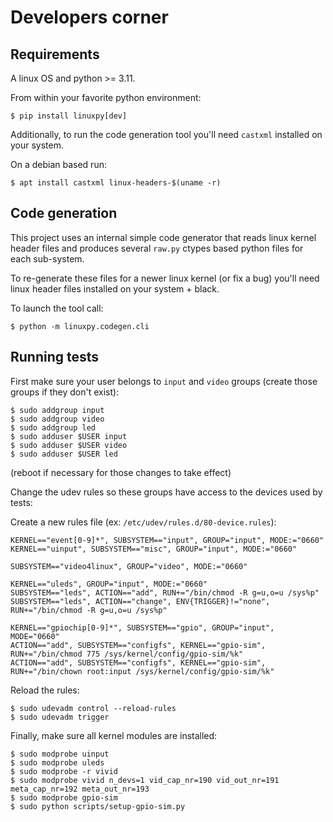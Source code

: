 # Developers corner

## Requirements

A linux OS and python >= 3.11.

From within your favorite python environment:

```console
$ pip install linuxpy[dev]
```

Additionally, to run the code generation tool you'll need `castxml` installed
on your system.

On a debian based run:

```console
$ apt install castxml linux-headers-$(uname -r)
```

## Code generation

This project uses an internal simple code generator that reads linux
kernel header files and produces several `raw.py` ctypes based python
files for each sub-system.

To re-generate these files for a newer linux kernel (or fix a bug)
you'll need linux header files installed on your system + black.

To launch the tool call:

```console
$ python -m linuxpy.codegen.cli
```

## Running tests

First make sure your user belongs to `input` and `video` groups (create those
groups if they don't exist):

```console
$ sudo addgroup input
$ sudo addgroup video
$ sudo addgroup led
$ sudo adduser $USER input
$ sudo adduser $USER video
$ sudo adduser $USER led
```

(reboot if necessary for those changes to take effect)

Change the udev rules so these groups have access to the devices used by tests:

Create a new rules file (ex: `/etc/udev/rules.d/80-device.rules`):

```
KERNEL=="event[0-9]*", SUBSYSTEM=="input", GROUP="input", MODE:="0660"
KERNEL=="uinput", SUBSYSTEM=="misc", GROUP="input", MODE:="0660"

SUBSYSTEM=="video4linux", GROUP="video", MODE:="0660"

KERNEL=="uleds", GROUP="input", MODE:="0660"
SUBSYSTEM=="leds", ACTION=="add", RUN+="/bin/chmod -R g=u,o=u /sys%p"
SUBSYSTEM=="leds", ACTION=="change", ENV{TRIGGER}!="none", RUN+="/bin/chmod -R g=u,o=u /sys%p"

KERNEL=="gpiochip[0-9]*", SUBSYSTEM=="gpio", GROUP="input", MODE="0660"
ACTION=="add", SUBSYSTEM=="configfs", KERNEL=="gpio-sim", RUN+="/bin/chmod 775 /sys/kernel/config/gpio-sim/%k"
ACTION=="add", SUBSYSTEM=="configfs", KERNEL=="gpio-sim", RUN+="/bin/chown root:input /sys/kernel/config/gpio-sim/%k"
```

Reload the rules:

```console
$ sudo udevadm control --reload-rules
$ sudo udevadm trigger
```

Finally, make sure all kernel modules are installed:

```console
$ sudo modprobe uinput
$ sudo modprobe uleds
$ sudo modprobe -r vivid
$ sudo modprobe vivid n_devs=1 vid_cap_nr=190 vid_out_nr=191 meta_cap_nr=192 meta_out_nr=193
$ sudo modprobe gpio-sim
$ sudo python scripts/setup-gpio-sim.py
```
